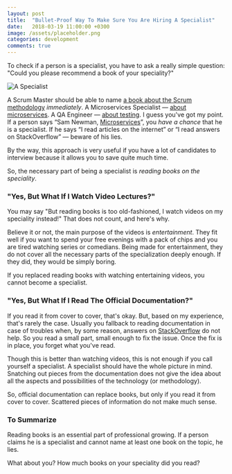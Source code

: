 ```yaml
---
layout: post
title:  "Bullet-Proof Way To Make Sure You Are Hiring A Specialist"
date:   2018-03-19 11:00:00 +0300
image: /assets/placeholder.png
categories: development
comments: true
---
```


To check if a person is a specialist, you have to ask a really simple question: "Could you please recommend a book of your speciality?"

<img alt="A Specialist" src="{{ site.url }}{{ page.image }}">

A Scrum Master should be able to name [a book about the Scrum methodology](https://www.amazon.com/Scrum-Breathtakingly-Brief-Agile-Introduction-ebook/dp/B007P5N8D4/ref=sr_1_4?s=books&ie=UTF8&qid=1521386327&sr=1-4&keywords=scrum) _immediately_. A Microservices Specialist — [about microservices](https://www.amazon.com/Spring-Microservices-Action-John-Carnell/dp/1617293989/ref=sr_1_5?s=books&ie=UTF8&qid=1521386408&sr=1-5&keywords=microservices). A QA Engineer — [about testing](https://www.amazon.com/Friendly-Introduction-Software-Testing-ebook/dp/B01BCPXLHU/ref=sr_1_2?s=books&ie=UTF8&qid=1521386486&sr=1-2&keywords=quality+assurance+testing). I guess you've got my point. If a person says “Sam Newman, [Microservices](https://www.amazon.com/Building-Microservices-Designing-Fine-Grained-Systems/dp/1491950358)”, you *have a chance* that he is a specialist. If he says “I read articles on the internet” or “I read answers on StackOverflow” — beware of his lies.

By the way, this approach is very useful if you have a lot of candidates to interview because it allows you to save quite much time.

So, the necessary part of being a specialist is _reading books on the speciality_.

### "Yes, But What If I Watch Video Lectures?"

You may say "But reading books is too old-fashioned, I watch videos on my speciality instead!" That does not count, and here's why.

Believe it or not, the main purpose of the videos is *entertainment*. They fit well if you want to spend your free evenings with a pack of chips and you are tired watching series or comedians. Being made for entertainment, they do not cover all the necessary parts of the specialization deeply enough. If they did, they would be simply boring.

If you replaced reading books with watching entertaining videos, you cannot become a specialist.

### "Yes, But What If I Read The Official Documentation?"

If you read it from cover to cover, that's okay. But, based on my experience, that's rarely the case. Usually you fallback to reading documentation in case of troubles when, by some reason, answers on [StackOverflow](https://stackoverflow.com) do not help. So you read a small part, small enough to fix the issue. Once the fix is in place, you forget what you've read.

Though this is better than watching videos, this is not enough if you call yourself a specialist. A specialist should have the whole picture in mind. Snatching out pieces from the documentation does not give the idea about all the aspects and possibilities of the technology (or methodology).

So, official documentation can replace books, but only if you read it from cover to cover. Scattered pieces of information do not make much sense.

### To Summarize

Reading books is an essential part of professional growing. If a person claims he is a specialist and cannot name at least one book on the topic, he lies.

What about you? How much books on your speciality did you read?